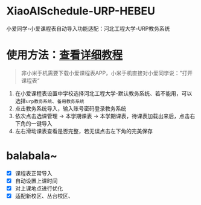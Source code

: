 # XiaoAISchedule-URP-HEBEU
小爱同学-小爱课程表自动导入功能适配：河北工程大学-URP教务系统



# 使用方法：[查看详细教程](https://mp.weixin.qq.com/s/-1mcbFe5jnc-uUU6Bo50GA)
> 非小米手机需要下载小爱课程表APP，小米手机直接对小爱同学说：”打开课程表“

1. 在小爱课程表设置中学校选择河北工程大学-默认教务系统、若不能用，可以选择`urp教务系统`、`备用教务系统`
2. 点击教务系统导入，输入账号密码登录教务系统
3. 依次点击选课管理 -> 本学期课表 -> 本学期课表，待课表加载出来后，点击右下角的一键导入
4. 左右滑动课表查看是否完整，若无误点击左下角的完美保存


# balabala~

- [X] 课程表正常导入
- [X] 自动设置上课时间
- [X] 对上课地点进行优化
- [X] 适配新校区、丛台校区、
